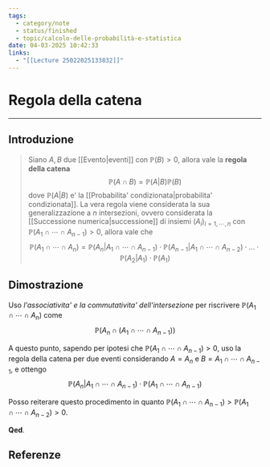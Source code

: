```yaml
---
tags:
  - category/note
  - status/finished
  - topic/calcolo-delle-probabilità-e-statistica
date: 04-03-2025 10:42:33
links:
  - "[[Lecture 25022025133832]]"
---
```

# Regola della catena
---
## Introduzione
> Siano $A, B$ due [[Evento|eventi]] con $\mathbb{P}(B) > 0$, allora vale la **regola della catena**
> $$\mathbb{P}(A \cap B) = \mathbb{P}(A | B) \mathbb{P}(B)$$
> dove $\mathbb{P}(A|B)$ e' la [[Probabilita' condizionata|probabilita' condizionata]]. La vera regola viene considerata la sua generalizzazione a $n$ intersezioni, ovvero considerata la [[Successione numerica|successione]] di insiemi $(A_{i})_{i=1, \cdots, n}$ con $\mathbb{P}(A_{1} \cap \cdots \cap A_{n-1}) > 0$, allora vale che
> $$\mathbb{P}(A_{1} \cap \cdots \cap A_{n}) = \mathbb{P}(A_{n} | A_{1} \cap \cdots \cap A_{n-1}) \cdot \mathbb{P}(A_{n-1}|A_{1} \cap \cdots \cap A_{n-2}) \cdot \ldots \cdot \mathbb{P}(A_{2}|A_{1}) \cdot \mathbb{P}(A_{1})$$

## Dimostrazione
Uso _l'associativita' e la commutativita' dell'intersezione_ per riscrivere $\mathbb{P}(A_{1} \cap \cdots \cap A_{n})$ come
$$\mathbb{P}(A_{n} \cap (A_{1} \cap \cdots \cap A_{n-1}))$$

A questo punto, sapendo per ipotesi che $\mathbb{P}(A_{1} \cap \cdots \cap A_{n-1}) > 0$, uso la regola della catena per due eventi considerando $A = A_{n}$ e $B = A_{1} \cap \cdots \cap A_{n-1}$, e ottengo
$$\mathbb{P}(A_{n} | A_{1} \cap \cdots \cap A_{n-1}) \cdot \mathbb{P}(A_{1} \cap \cdots \cap A_{n-1})$$

Posso reiterare questo procedimento in quanto $\mathbb{P}(A_{1} \cap \cdots \cap A_{n-1}) > \mathbb{P}(A_{1} \cap \cdots \cap A_{n-2}) > 0$.

**Qed**.

## Referenze